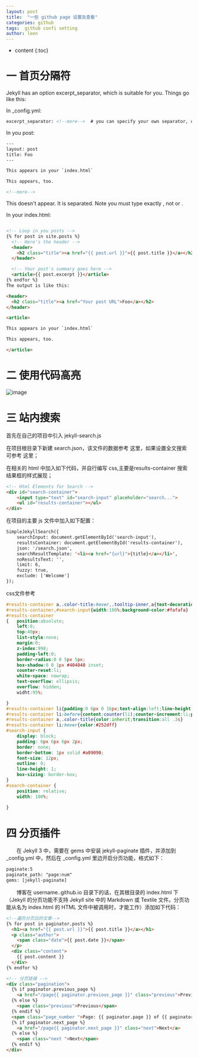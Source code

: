 ```yaml
---
layout: post
title:  "一些 github page 设置及查看"
categories: github
tags:  github confi setting
author: leon
---
```


* content
{:toc}

# 一 首页分隔符
Jekyll has an option excerpt_separator, which is suitable for you. Things go like this:

In _config.yml:

```html
excerpt_separator: <!--more-->  # you can specify your own separator, of course.
```
<!--more-->

In you post:
```html
---
layout: post
title: Foo
---

This appears in your `index.html`

This appears, too.

<!--more-->
```

This doesn't appear. It is separated.
Note you must type exactly <!--more-->, not <!--More--> or <!-- more -->.

In your index.html:
```html

<!-- Loop in you posts -->
{% for post in site.posts %}
  <!-- Here's the header -->
  <header>
    <h2 class="title"><a href="{{ post.url }}">{{ post.title }}</a></h2>
  </header>

  <!-- Your post's summary goes here -->
  <article>{{ post.excerpt }}</article> 
{% endfor %}
The output is like this:

<header>
  <h2 class="title"><a href="Your post URL">Foo</a></h2>
</header>

<article>

This appears in your `index.html`

This appears, too.

</article>
```
# 二 使用代码高亮
![image](https://gss0.baidu.com/9vo3dSag_xI4khGko9WTAnF6hhy/zhidao/wh%3D600%2C800/sign=3cce828a0df41bd5da06e0f261eaadf3/f2deb48f8c5494eeb1cf6ab82ef5e0fe98257ea5.jpg)

# 三 站内搜索
首先在自己的项目中引入 jekyll-search.js

在项目根目录下新建 search.json，该文件的数据参考 这里，如果设置全文搜索可参考 这里；

在相关的 html 中加入如下代码，并自行编写 css,主要是results-container 搜索结果框的样式展现；
```html
<!-- Html Elements for Search -->
<div id="search-container">
    <input type="text" id="search-input" placeholder="search...">
    <ul id="results-container"></ul>
</div>
```
在项目的主要 js 文件中加入如下配置：
```html
SimpleJekyllSearch({
    searchInput: document.getElementById('search-input'),
    resultsContainer: document.getElementById('results-container'),
    json: '/search.json',
    searchResultTemplate: '<li><a href="{url}">{title}</a></li>',
    noResultsText: '',
    limit: 6,
    fuzzy: true,
    exclude: ['Welcome']
});

```
css文件参考
```css
#results-container a,.color-title:hover,.tooltip-inner,a{text-decoration:none}
#results-container,#search-input{width:100%;background-color:#fafafa}
#results-container
{   position:absolute;
    left:0;
    top:40px;
    list-style:none;
    margin:0;
    z-index:998;
    padding-left:0;
    border-radius:0 0 5px 5px;
    box-shadow:0 0 1px #404040 inset;
    counter-reset:li;
    white-space: nowrap;
    text-overflow: ellipsis;
    overflow: hidden;
    widht:95%;

}
#results-container li{padding:0 6px 0 16px;text-align:left;line-height:24px;position:relative}
#results-container li:before{content:counter(li);counter-increment:li;position:absolute;left:6px;top:0}
#results-container a,.color-title{color:inherit;transition:all .3s}
#results-container li:hover{color:#252dff}
#search-input {
    display: block;
    padding: 6px 6px 6px 2px;
    border: none;
    border-bottom: 1px solid #a09090;
    font-size: 12px;
    outline: 0;
    line-height: 1;
    box-sizing: border-box;
}
#search-container {
    position: relative;
    width: 100%;
    
}
```
# 四 分页插件

　　在 Jekyll 3 中，需要在 gems 中安装 jekyll-paginate 插件，并添加到 _config.yml 中，然后在 _config.yml 里边开启分页功能，格式如下：
```html
paginate:5
paginate_path: "page:num"
gems: [jekyll-paginate]
```
　　博客在 username..github.io 目录下的话，在其根目录的 index.html 下（Jekyll 的分页功能不支持 Jekyll site 中的 Markdown 或 Textile 文件。分页功能从名为 index.html 的 HTML 文件中被调用时，才能工作）添加如下代码：
```html
<!--遍历分页后的文章-->
{% for post in paginator.posts %}
  <h1><a href="{{ post.url }}">{{ post.title }}</a></h1>
  <p class="author">
    <span class="date">{{ post.date }}</span>
  </p>
  <div class="content">
    {{ post.content }}
  </div>
{% endfor %}

<!-- 分页链接 -->
<div class="pagination">
  {% if paginator.previous_page %}
    <a href="/page{{ paginator.previous_page }}" class="previous">Previous</a>
  {% else %}
    <span class="previous">Previous</span>
  {% endif %}
  <span class="page_number ">Page: {{ paginator.page }} of {{ paginator.total_pages }}</span>
  {% if paginator.next_page %}
    <a href="/page{{ paginator.next_page }}" class="next">Next</a>
  {% else %}
    <span class="next ">Next</span>
  {% endif %}
</div>
```
